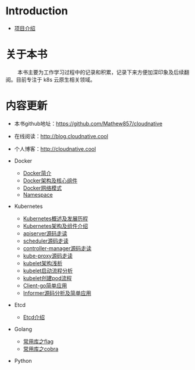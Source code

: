# Introduction


* [项目介绍](README.md)

# 关于本书
&emsp;&emsp; 本书主要为工作学习过程中的记录和积累，记录下来方便加深印象及后续翻阅。目前专注于 k8s 云原生相关领域。

# 内容更新

* 本书github地址：https://github.com/Mathew857/cloudnative

* 在线阅读：http://blog.cloudnative.cool

* 个人博客：http://cloudnative.cool


* Docker
    * [Docker简介](docker/docker简介.md)
    * [Docker架构及核心组件](docker/docker架构及核心组件.md)
    * [Docker网络模式](docker/docker网络.md)
    * [Namespace](docker/namespace.md)
* Kubernetes
    * [Kubernetes概述及发展历程](kubernetes/kubernetes概述及发展历程.md)
    * [Kubernetes架构及组件介绍](kubernetes/kubernetes架构及组件介绍.md)
    * [apiserver源码走读](kubernetes/apiserver.md)
    * [scheduler源码走读](kubernetes/scheduler.md)
    * [controller-manager源码走读](kubernetes/controller-manager.md)
    * [kube-proxy源码走读](kubernetes/controller-manager.md)
    * [kubelet架构浅析](kubernetes/kubelet-info.md)
    * [kubelet启动流程分析](kubernetes/kubelet-start.md)
    * [kubelet创建pod流程](kubernetes/kubelet-create-pod.md)
    * [Client-go简单应用](kubernetes/client-go.md)
    * [Informer源码分析及简单应用](kubernetes/informer.md)

* Etcd
    * [Etcd介绍](etcd/etcd-info.md)
* Golang
    * [常用库之flag](golang/flag&pflag.md)
    * [常用库之cobra](golang/cobra.md)
* Python